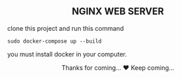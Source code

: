 <h2 align="center">NGINX WEB SERVER</h2>

clone this project and run this command

```
sudo docker-compose up --build

```
you must install docker in your computer.

<p align="center">Thanks for coming... ❤️ Keep coming...</p>

